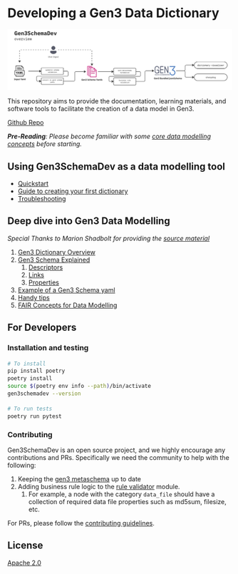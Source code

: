 # Developing a Gen3 Data Dictionary

![overview.png](docs/img/overview.png)

This repository aims to provide the documentation, learning materials, and software tools to facilitate the creation of a data model in Gen3.

[Github Repo](https://github.com/AustralianBioCommons/gen3schemadev)

***Pre-Reading**: Please become familiar with some [core data modelling concepts](docs/core_concepts/pre_reading.md) before starting.*


## Using Gen3SchemaDev as a data modelling tool
- [Quickstart](docs/gen3schemadev/quickstart.md)
- [Guide to creating your first dictionary](docs/gen3schemadev/first_dictionary.md)
- [Troubleshooting](docs/gen3schemadev/troubleshooting.md)


## Deep dive into Gen3 Data Modelling
*Special Thanks to Marion Shadbolt for providing the [source material](https://github.com/AustralianBioCommons/umccr-dictionary/tree/main/docs/schemas)*
1. [Gen3 Dictionary Overview](docs/gen3_data_modelling/dictionary_structure.md)
1. [Gen3 Schema Explained](docs/gen3_data_modelling/schemas.md)
   1. [Descriptors](docs/gen3_data_modelling/descriptors.md)
   2. [Links](docs/gen3_data_modelling/links.md)
   3. [Properties](docs/gen3_data_modelling/properties.md)
2. [Example of a Gen3 Schema yaml](docs/gen3_data_modelling/explainer_schema.yaml)
3. [Handy tips](docs/gen3_data_modelling/handy_tips.md)
4. [FAIR Concepts for Data Modelling](docs/core_concepts/fair.md)

## For Developers

### Installation and testing
```bash
# To install
pip install poetry
poetry install
source $(poetry env info --path)/bin/activate
gen3schemadev --version

# To run tests
poetry run pytest
```

### Contributing
Gen3SchemaDev is an open source project, and we highly encourage any contributions and PRs. Specifically we need the community to help with the following:
1. Keeping the [gen3 metaschema](src/gen3schemadev/schema/schema_templates/gen3_metaschema.yml) up to date 
2. Adding business rule logic to the [rule validator](src/gen3schemadev/validators/rule_validator.py) module. 
   1. For example, a node with the category `data_file` should have a collection of required data file properties such as md5sum, filesize, etc.

For PRs, please follow the [contributing guidelines](CONTRIBUTING.md).

## License
[Apache 2.0](LICENSE)

